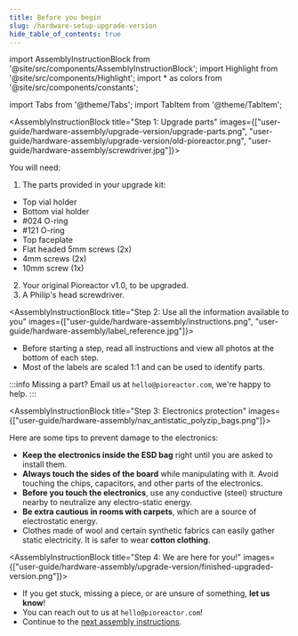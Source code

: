 ```yaml
---
title: Before you begin
slug: /hardware-setup-upgrade-version
hide_table_of_contents: true
---
```


import AssemblyInstructionBlock from '@site/src/components/AssemblyInstructionBlock';
import Highlight from '@site/src/components/Highlight';
import * as colors from '@site/src/components/constants';

import Tabs from '@theme/Tabs';
import TabItem from '@theme/TabItem';


<AssemblyInstructionBlock title="Step 1: Upgrade parts" images={["user-guide/hardware-assembly/upgrade-version/upgrade-parts.png", "user-guide/hardware-assembly/upgrade-version/old-pioreactor.png", "user-guide/hardware-assembly/screwdriver.jpg"]}>

You will need:
1. The parts provided in your upgrade kit: 
* <Highlight color={colors.blue}>Top vial holder</Highlight>
* <Highlight color={colors.red}>Bottom vial holder</Highlight>
* <Highlight color={colors.magenta}>#024 O-ring</Highlight>
* <Highlight color={colors.green}>#121 O-ring</Highlight>
* <Highlight color={colors.orange}>Top faceplate</Highlight>
* <Highlight color={colors.teal}>Flat headed 5mm screws (2x)</Highlight>
* <Highlight color={colors.purple}>4mm screws (2x)</Highlight>
* <Highlight color={colors.brown}>10mm screw (1x)</Highlight>
2. Your original Pioreactor v1.0, to be upgraded.
3. A Philip's head screwdriver. 

</AssemblyInstructionBlock>

<AssemblyInstructionBlock title="Step 2: Use all the information available to you" images={["user-guide/hardware-assembly/instructions.png", "user-guide/hardware-assembly/label_reference.jpg"]}>

- Before starting a step, read all instructions and view all photos at the bottom of each step.
- Most of the labels are scaled 1:1 and can be used to identify parts.

:::info
Missing a part? Email us at `hello@pioreactor.com`, we're happy to help.
:::


</AssemblyInstructionBlock>


<AssemblyInstructionBlock title="Step 3: Electronics protection" images={["user-guide/hardware-assembly/nav_antistatic_polyzip_bags.png"]}>

Here are some tips to prevent damage to the electronics:
- **Keep the electronics inside the ESD bag** right until you are asked to install them.
- **Always touch the sides of the board** while manipulating with it. Avoid touching the chips, capacitors, and other parts of the electronics.
- **Before you touch the electronics**, use any conductive (steel) structure nearby to neutralize any electro-static energy.
- **Be extra cautious in rooms with carpets**, which are a source of electrostatic energy.
- Clothes made of wool and certain synthetic fabrics can easily gather static electricity. It is safer to wear **cotton clothing**.

</AssemblyInstructionBlock>


<AssemblyInstructionBlock title="Step 4: We are here for you!" images={["user-guide/hardware-assembly/upgrade-version/finished-upgraded-version.png"]}>

-  If you get stuck, missing a piece, or are unsure of something, **let us know**!
-  You can reach out to us at `hello@pioreactor.com`!
-  Continue to the [next assembly instructions](/user-guide/pioreactor-disassembly).

</AssemblyInstructionBlock>